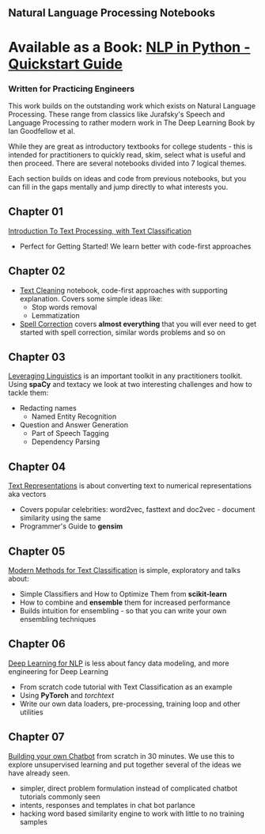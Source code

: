 Natural Language Processing Notebooks
--

# Available as a Book: [NLP in Python - Quickstart Guide](https://www.amazon.in/dp/B07L3PLQS1)

### Written for Practicing Engineers

This work builds on the outstanding work which exists on Natural Language Processing. These range from classics like Jurafsky's Speech and Language Processing to rather modern work in The Deep Learning Book by Ian Goodfellow et al.

While they are great as introductory textbooks for college students - this is intended for practitioners to quickly read, skim, select what is useful and then proceed. There are several notebooks divided into 7 logical themes.

Each section builds on ideas and code from previous notebooks, but you can fill in the gaps mentally and jump directly to what interests you.

## Chapter 01 
[Introduction To Text Processing, with Text Classification](https://github.com/NirantK/nlp-python-deep-learning/blob/master/Part-01.ipynb)
- Perfect for Getting Started! We learn better with code-first approaches

## Chapter 02
- [Text Cleaning](https://github.com/NirantK/nlp-python-deep-learning/blob/master/02-A.ipynb) notebook, code-first approaches with supporting explanation. Covers some simple ideas like:
  - Stop words removal
  - Lemmatization
- [Spell Correction](https://github.com/NirantK/nlp-python-deep-learning/blob/master/02-B.ipynb) covers **almost everything** that you will ever need to get started with spell correction, similar words problems and so on

## Chapter 03
[Leveraging Linguistics](https://github.com/NirantK/nlp-python-deep-learning/blob/master/Part-03%20NLP%20with%20spaCy%20and%20Textacy.ipynb) is an important toolkit in any practitioners toolkit. Using **spaCy** and textacy we look at two interesting challenges and how to tackle them: 
- Redacting names 
  - Named Entity Recognition
- Question and Answer Generation
  - Part of Speech Tagging
  - Dependency Parsing

## Chapter 04
[Text Representations](https://github.com/NirantK/nlp-python-deep-learning/blob/master/Part-04%20Text%20Representations.ipynb) is about converting text to numerical representations aka vectors
- Covers popular celebrities: word2vec, fasttext and doc2vec - document similarity using the same
- Programmer's Guide to **gensim**

## Chapter 05
[Modern Methods for Text Classification](https://github.com/NirantK/nlp-python-deep-learning/blob/master/Part-05%20Modern%20Text%20Classification.ipynb) is simple, exploratory and talks about:
- Simple Classifiers and How to Optimize Them from **scikit-learn**
- How to combine and **ensemble** them for increased performance
- Builds intuition for ensembling - so that you can write your own ensembling techniques

## Chapter 06
[Deep Learning for NLP](https://github.com/NirantK/nlp-python-deep-learning/blob/master/Part-06%20Deep%20Learning%20for%20NLP.ipynb) is less about fancy data modeling, and more engineering for Deep Learning
- From scratch code tutorial with Text Classification as an example
- Using **PyTorch** and *torchtext*
- Write our own data loaders, pre-processing, training loop and other utilities

## Chapter 07
[Building your own Chatbot](https://github.com/NirantK/NLP_Quickbook/blob/master/07_Build_Chatbot_in_30minutes.ipynb) from scratch in 30 minutes. We use this to explore unsupervised learning and put together several of the ideas we have already seen. 
- simpler, direct problem formulation instead of complicated chatbot tutorials commonly seen
- intents, responses and templates in chat bot parlance
- hacking word based similarity engine to work with little to no training samples
